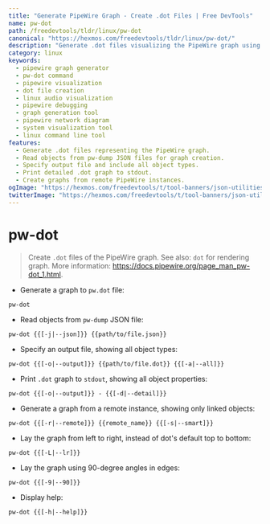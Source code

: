 ```yaml
---
title: "Generate PipeWire Graph - Create .dot Files | Free DevTools"
name: pw-dot
path: /freedevtools/tldr/linux/pw-dot
canonical: "https://hexmos.com/freedevtools/tldr/linux/pw-dot/"
description: "Generate .dot files visualizing the PipeWire graph using pw-dot.  Easily manage and inspect your PipeWire audio and video connections. Free online tool, no registration required."
category: linux
keywords:
  - pipewire graph generator
  - pw-dot command
  - pipewire visualization
  - dot file creation
  - linux audio visualization
  - pipewire debugging
  - graph generation tool
  - pipewire network diagram
  - system visualization tool
  - linux command line tool
features:
  - Generate .dot files representing the PipeWire graph.
  - Read objects from pw-dump JSON files for graph creation.
  - Specify output file and include all object types.
  - Print detailed .dot graph to stdout.
  - Create graphs from remote PipeWire instances.
ogImage: "https://hexmos.com/freedevtools/t/tool-banners/json-utilities-banner.png"
twitterImage: "https://hexmos.com/freedevtools/t/tool-banners/json-utilities-banner.png"
---
```


# pw-dot

> Create `.dot` files of the PipeWire graph.
> See also: `dot` for rendering graph.
> More information: <https://docs.pipewire.org/page_man_pw-dot_1.html>.

- Generate a graph to `pw.dot` file:

`pw-dot`

- Read objects from `pw-dump` JSON file:

`pw-dot {{[-j|--json]}} {{path/to/file.json}}`

- Specify an output file, showing all object types:

`pw-dot {{[-o|--output]}} {{path/to/file.dot}} {{[-a|--all]}}`

- Print `.dot` graph to `stdout`, showing all object properties:

`pw-dot {{[-o|--output]}} - {{[-d|--detail]}}`

- Generate a graph from a remote instance, showing only linked objects:

`pw-dot {{[-r|--remote]}} {{remote_name}} {{[-s|--smart]}}`

- Lay the graph from left to right, instead of dot's default top to bottom:

`pw-dot {{[-L|--lr]}}`

- Lay the graph using 90-degree angles in edges:

`pw-dot {{[-9|--90]}}`

- Display help:

`pw-dot {{[-h|--help]}}`
